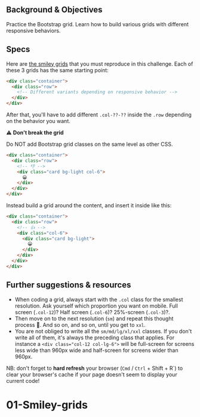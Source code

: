 ## Background & Objectives

Practice the Bootstrap grid. Learn how to build various grids with different responsive behaviors.

## Specs

Here are [the smiley grids](http://lewagon.github.io/bootstrap-challenges/01-New-Bootstrap-grid/) that you must reproduce in this challenge. Each of these 3 grids has the same starting point:

```html
<div class="container">
  <div class="row">
    <!-- Different variants depending on responsive behavior -->
  </div>
</div>
```

After that, you'll have to add different `.col-??-??` inside the `.row` depending on the behavior you want.

⚠️ **Don't break the grid**

Do NOT add Bootstrap grid classes on the same level as other CSS.

```html
<div class="container">
  <div class="row">
    <!-- 👎 -->
    <div class="card bg-light col-6">
      😀
    </div>
  </div>
</div>
```

Instead build a grid around the content, and insert it inside like this:


```html
<div class="container">
  <div class="row">
    <!-- 👍 -->
    <div class="col-6">
      <div class="card bg-light">
        😀
      </div>
    </div>
  </div>
</div>
```

## Further suggestions & resources

- When coding a grid, always start with the `.col` class for the smallest resolution. Ask yourself which proportion you want on mobile. Full screen (`.col-12`)? Half screen (`.col-6`)? 25%-screen (`.col-3`)?.
- Then move on to the next resolution (`sm`) and repeat this thought process 🤔. And so on, and so on, until you get to `xxl`.
- You are not obliged to write all the `sm/md/lg/xl/xxl` classes. If you don't write all of them, it's always the preceding class that applies. For instance a `<div class="col-12 col-lg-6">` will be full-screen for screens less wide than 960px wide and half-screen for screens wider than 960px.

NB: don't forget to **hard refresh** your browser (`Cmd` / `Ctrl` + Shift + R`) to clear your browser's cache if your page doesn't seem to display your current code!
# 01-Smiley-grids
